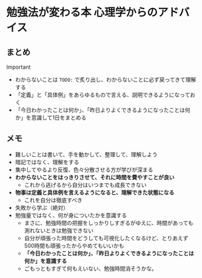 # 勉強法が変わる本 心理学からのアドバイス

## まとめ

> [!IMPORTANT]
> - わからないことは `TODO:` で炙り出し、わからないことに必ず戻ってきて理解する
> - 「定義」と「具体例」をあらゆるもので言える、説明できるようになっておく
> - 「今日わかったことは何か」、「昨日よりよくできるようになったことは何か」を意識して1日をまとめる

## メモ

- 難しいことは書いて、手を動かして、整理して、理解しよう
- 暗記ではなく、理解をする
- 集中してやるより反復、色々分散させる方が学びが深まる
- **わからないことをはっきりさせて、それに時間を費やすことが良い**
  - これから逃げるから自分はいつまでも成長できない
- **物事は定義と具体例を言えるようになると、理解できた状態になる**
  - これを自分は徹底すべき
- 失敗から学ぶ（絶対）
- 勉強量ではなく、何が身についたかを意識する
  - まさに、勉強時間の把握をしっかりしすぎるがゆえに、時間があっても測れないときは勉強できない
  - 自分が頑張った時間をどうしても可視化したくなるけど、とりあえず500時間も頑張ったからやめてもいいかも
  - **「今日わかったことは何か」、「昨日よりよくできるようになったことは何か」を意識する**
  - ごもっともすぎて何もえいない、勉強時間消そうかな。